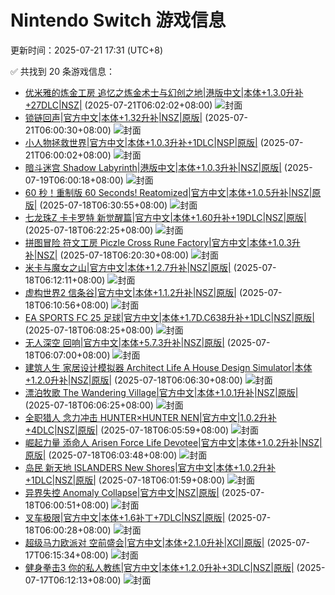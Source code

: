 # Nintendo Switch 游戏信息
更新时间：2025-07-21 17:31 (UTC+8)

✅ 共找到 20 条游戏信息：

- [优米雅的炼金工房 追忆之炼金术士与幻创之地|港版中文|本体+1.3.0升补+27DLC|NSZ|](https://www.gamer520.com/90094.html) (2025-07-21T06:02:02+08:00)
  ![封面](https://shared.cdn.queniuqe.com/store_item_assets/steam/apps/3123410/aa2b9f3d92805cc9da327a120ed6e7fc8ee3ebfa/capsule_616x353_schinese.jpg?t=1742173227)
- [锁链回声|官方中文|本体+1.32升补|NSZ|原版|](https://www.gamer520.com/47408.html) (2025-07-21T06:00:30+08:00)
  ![封面](https://shared.cdn.queniuqe.com/store_item_assets/steam/apps/1229240/capsule_616x353_schinese.jpg?t=1687349703)
- [小人物拯救世界|官方中文|本体+1.0.3升补+1DLC|NSP|原版|](https://www.gamer520.com/29625.html) (2025-07-21T06:00:02+08:00)
  ![封面](https://shared.cdn.queniuqe.com/store_item_assets/steam/apps/1432050/capsule_616x353.jpg?t=1749496917)
- [暗斗迷宫 Shadow Labyrinth|港版中文|本体+1.0.3升补|NSZ|原版|](https://www.gamer520.com/96425.html) (2025-07-19T06:00:18+08:00)
  ![封面](https://shared.cdn.queniuqe.com/store_item_assets/steam/apps/1859430/6eedb52d8c09633e9d78ee010197106ed21782a9/capsule_616x353.jpg?t=1739849031)
- [60 秒！重制版 60 Seconds! Reatomized|官方中文|本体+1.0.5升补|NSZ|原版|](https://www.gamer520.com/8339.html) (2025-07-18T06:30:55+08:00)
  ![封面](https://s1.imagehub.cc/images/2025/07/18/fc54bcd6fe0a95ed20acfb547427a5e1.jpg)
- [七龙珠Z 卡卡罗特 新觉醒篇|官方中文|本体+1.60升补+19DLC|NSZ|原版|](https://www.gamer520.com/22576.html) (2025-07-18T06:22:25+08:00)
  ![封面](https://shared.cdn.queniuqe.com/store_item_assets/steam/apps/1144582/capsule_616x353.jpg?t=1673286486)
- [拼图冒险 符文工房 Piczle Cross Rune Factory|官方中文|本体+1.0.3升补|NSZ|](https://www.gamer520.com/96338.html) (2025-07-18T06:20:30+08:00)
  ![封面](https://assets.nintendo.com/image/upload/ar_16:9,c_lpad,w_1240/b_white/f_auto/q_auto/ncom/software/switch/70010000087104/bfe182d781a2403d79781651972b68037e04abf9a4c95b67cabc24dab7ffd8f7)
- [米卡与魔女之山|官方中文|本体+1.2.7升补|NSZ|原版|](https://www.gamer520.com/83110.html) (2025-07-18T06:12:11+08:00)
  ![封面](https://shared.cdn.queniuqe.com/store_item_assets/steam/apps/1819460/capsule_616x353.jpg?t=1724331979)
- [虚构世界2 信条谷|官方中文|本体+1.1.2升补|NSZ|原版|](https://www.gamer520.com/25759.html) (2025-07-18T06:10:56+08:00)
  ![封面](https://assets.nintendo.com/image/upload/ar_16:9,c_lpad,w_1240/b_white/f_auto/q_auto/ncom/software/switch/70010000046999/303797f4a8701cac6da477fd55f5c7d98220311207f34d876cfe43581a4f8c59)
- [EA SPORTS FC 25 足球|官方中文|本体+1.7D.C638升补+1DLC|NSZ|原版|](https://www.gamer520.com/85474.html) (2025-07-18T06:08:25+08:00)
  ![封面](https://shared.cdn.queniuqe.com/store_item_assets/steam/apps/2669320/capsule_616x353.jpg?t=1724359060)
- [无人深空 回响|官方中文|本体+5.7.3升补|NSZ|原版|](https://www.gamer520.com/42700.html) (2025-07-18T06:07:00+08:00)
  ![封面](https://img.3dmgame.com/uploads/images/news/20250327/1743038967_812780_jpg_r.jpg)
- [建筑人生 家居设计模拟器 Architect Life A House Design Simulator|本体+1.2.0升补|NSZ|原版|](https://www.gamer520.com/95196.html) (2025-07-18T06:06:30+08:00)
  ![封面](https://shared.cdn.queniuqe.com/store_item_assets/steam/apps/1296400/capsule_616x353.jpg?t=1750321215)
- [漂泊牧歌 The Wandering Village|官方中文|本体+1.0.1升补|NSZ|原版|](https://www.gamer520.com/96329.html) (2025-07-18T06:06:25+08:00)
  ![封面](https://shared.cdn.queniuqe.com/store_item_assets/steam/apps/1121640/capsule_616x353_schinese.jpg?t=1732467504)
- [全职猎人 念力冲击 HUNTER×HUNTER NEN|官方中文|1.0.2升补+4DLC|NSZ|原版|](https://www.gamer520.com/96327.html) (2025-07-18T06:05:59+08:00)
  ![封面](https://shared.cdn.queniuqe.com/store_item_assets/steam/apps/2456420/capsule_616x353.jpg?t=1750993372)
- [崛起力量 添命人 Arisen Force Life Devotee|官方中文|本体+1.0.2升补|NSZ|原版|](https://www.gamer520.com/94947.html) (2025-07-18T06:03:48+08:00)
  ![封面](https://ig.2468c.com/2024/11/30/d2a17562d9c48.jpg)
- [岛民 新天地 ISLANDERS New Shores|官方中文|本体+1.0.2升补+1DLC|NSZ|原版|](https://www.gamer520.com/95853.html) (2025-07-18T06:01:59+08:00)
  ![封面](https://img-eshop.cdn.nintendo.net/i/52be9d2faed36575a5d638ed048d1f8b751414f1dfd1d6ceaa79f3204da4bf4c.jpg?w=1000)
- [异界失控 Anomaly Collapse|官方中文|NSZ|原版|](https://www.gamer520.com/96322.html) (2025-07-18T06:00:51+08:00)
  ![封面](https://shared.cdn.queniuqe.com/store_item_assets/steam/apps/2082410/capsule_616x353_schinese.jpg?t=1712897781)
- [叉车极限|官方中文|本体+1.6补丁+7DLC|NSZ|原版|](https://www.gamer520.com/47737.html) (2025-07-18T06:00:28+08:00)
  ![封面](https://ig.freer.blog/2022/12/15/46ba0500fc112.jpg)
- [超级马力欧派对 空前盛会|官方中文|本体+2.1.0升补|XCI|原版|](https://www.gamer520.com/94800.html) (2025-07-17T06:15:34+08:00)
  ![封面](https://ig.2468c.com/2024/10/12/63317bf6aa5d7.jpg)
- [健身拳击3 你的私人教练|官方中文|本体+1.2.0升补+3DLC|NSZ|原版|](https://www.gamer520.com/85886.html) (2025-07-17T06:12:13+08:00)
  ![封面](https://img-eshop.cdn.nintendo.net/i/baac02584d28048c7e8f52a6d112d922a74a2dacfaf4121427059de9031abd3b.jpg?w=1920)
